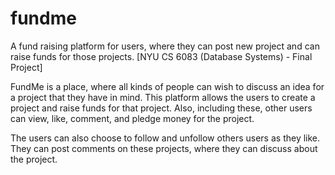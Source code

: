 # fundme
A fund raising platform for users, where they can post new project and can raise funds for those projects. [NYU CS 6083 (Database Systems) - Final Project]


FundMe is a place, where all kinds of people can wish to discuss an idea for a project that they have in mind. This platform allows the users to create a project and raise funds for that project. Also, including these, other users can view, like, comment, and pledge money for the project. 

The users can also choose to follow and unfollow others users as they like. They can post comments on these projects, where they can discuss about the project. 
